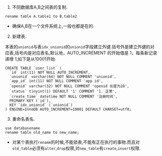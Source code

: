 1. 不同数据库A,B之间表的复制.

`rename table A.table1 to B.table2` 
 
 * 确保A,B在一个文件系统上,一般也都是在的.

2. 新建表.

本表的`unionid`与表`idx_unionid`的`unionid`字段建立外键.括号外是建立外键的对应表,括号内是对应表名,默认地，AUTO_INCREMENT 的开始值是 1，每条新记录递增 1,如下是从10001开始.

```
CREATE TABLE `user_list` (
  `id` int(11) NOT NULL AUTO_INCREMENT,
  `unionid` varchar(64) NOT NULL COMMENT 'unionid',
  `app_id` int(11) NOT NULL COMMENT 'app id',
  `openid` varchar(32) NOT NULL COMMENT 'openid 长度为28',
  `status` tinyint(1) DEFAULT '1' COMMENT '1. 正常',
  `create_time` datetime NOT NULL COMMENT '注册时间',
  PRIMARY KEY (`id`),
  KEY `idx_unionid` (`unionid`)
) ENGINE=InnoDB AUTO_INCREMENT=10001 DEFAULT CHARSET=utf8;
```

3. 重命名表名.

```
use databasename
rename table old_name to new_name;
```
 * 对某个表执行`rename`的时候,不能锁表,不能有正在执行的事物.而且对`old_table`必须有`alter`,`drop`权限,对`new_table`有`create`,`insert`权限.
